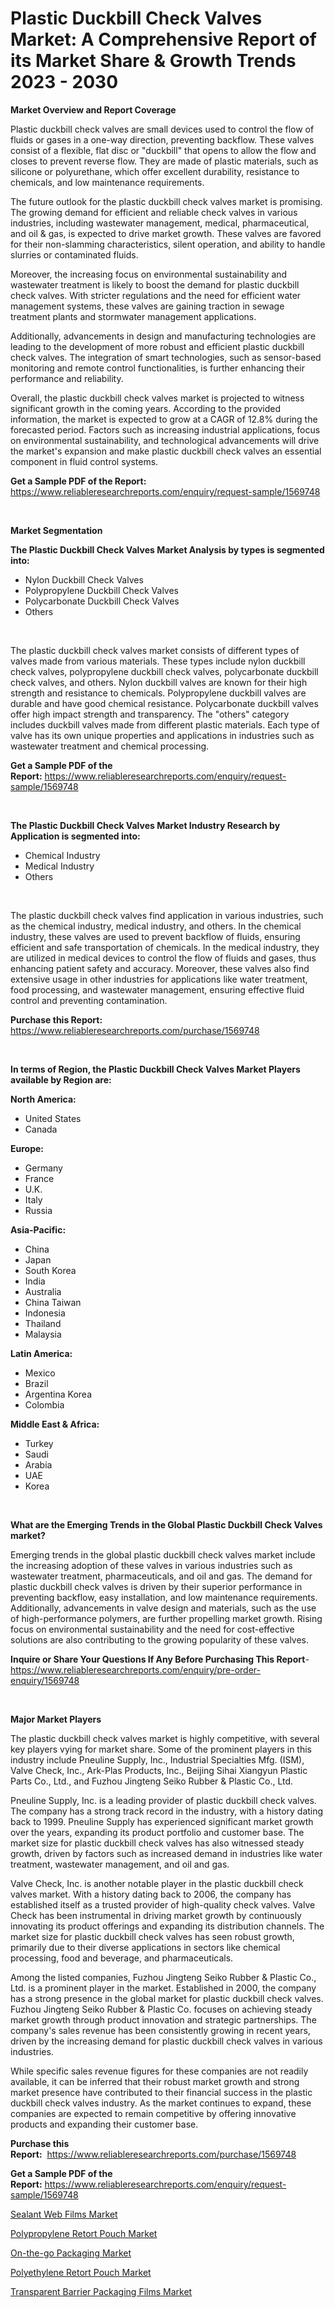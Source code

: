 <p><h1>Plastic Duckbill Check Valves Market: A Comprehensive Report of its Market Share & Growth Trends 2023 - 2030</h1></p><p><strong>Market Overview and Report Coverage</strong></p>
<p><p>Plastic duckbill check valves are small devices used to control the flow of fluids or gases in a one-way direction, preventing backflow. These valves consist of a flexible, flat disc or "duckbill" that opens to allow the flow and closes to prevent reverse flow. They are made of plastic materials, such as silicone or polyurethane, which offer excellent durability, resistance to chemicals, and low maintenance requirements.</p><p>The future outlook for the plastic duckbill check valves market is promising. The growing demand for efficient and reliable check valves in various industries, including wastewater management, medical, pharmaceutical, and oil & gas, is expected to drive market growth. These valves are favored for their non-slamming characteristics, silent operation, and ability to handle slurries or contaminated fluids.</p><p>Moreover, the increasing focus on environmental sustainability and wastewater treatment is likely to boost the demand for plastic duckbill check valves. With stricter regulations and the need for efficient water management systems, these valves are gaining traction in sewage treatment plants and stormwater management applications.</p><p>Additionally, advancements in design and manufacturing technologies are leading to the development of more robust and efficient plastic duckbill check valves. The integration of smart technologies, such as sensor-based monitoring and remote control functionalities, is further enhancing their performance and reliability.</p><p>Overall, the plastic duckbill check valves market is projected to witness significant growth in the coming years. According to the provided information, the market is expected to grow at a CAGR of 12.8% during the forecasted period. Factors such as increasing industrial applications, focus on environmental sustainability, and technological advancements will drive the market's expansion and make plastic duckbill check valves an essential component in fluid control systems.</p></p>
<p><strong>Get a Sample PDF of the Report:</strong> <a href="https://www.reliableresearchreports.com/enquiry/request-sample/1569748">https://www.reliableresearchreports.com/enquiry/request-sample/1569748</a></p>
<p>&nbsp;</p>
<p><strong>Market Segmentation</strong></p>
<p><strong>The Plastic Duckbill Check Valves Market Analysis by types is segmented into:</strong></p>
<p><ul><li>Nylon Duckbill Check Valves</li><li>Polypropylene Duckbill Check Valves</li><li>Polycarbonate Duckbill Check Valves</li><li>Others</li></ul></p>
<p>&nbsp;</p>
<p><p>The plastic duckbill check valves market consists of different types of valves made from various materials. These types include nylon duckbill check valves, polypropylene duckbill check valves, polycarbonate duckbill check valves, and others. Nylon duckbill valves are known for their high strength and resistance to chemicals. Polypropylene duckbill valves are durable and have good chemical resistance. Polycarbonate duckbill valves offer high impact strength and transparency. The "others" category includes duckbill valves made from different plastic materials. Each type of valve has its own unique properties and applications in industries such as wastewater treatment and chemical processing.</p></p>
<p><strong>Get a Sample PDF of the Report:</strong>&nbsp;<a href="https://www.reliableresearchreports.com/enquiry/request-sample/1569748">https://www.reliableresearchreports.com/enquiry/request-sample/1569748</a></p>
<p>&nbsp;</p>
<p><strong>The Plastic Duckbill Check Valves Market Industry Research by Application is segmented into:</strong></p>
<p><ul><li>Chemical Industry</li><li>Medical Industry</li><li>Others</li></ul></p>
<p>&nbsp;</p>
<p><p>The plastic duckbill check valves find application in various industries, such as the chemical industry, medical industry, and others. In the chemical industry, these valves are used to prevent backflow of fluids, ensuring efficient and safe transportation of chemicals. In the medical industry, they are utilized in medical devices to control the flow of fluids and gases, thus enhancing patient safety and accuracy. Moreover, these valves also find extensive usage in other industries for applications like water treatment, food processing, and wastewater management, ensuring effective fluid control and preventing contamination.</p></p>
<p><strong>Purchase this Report:</strong>&nbsp; <a href="https://www.reliableresearchreports.com/purchase/1569748">https://www.reliableresearchreports.com/purchase/1569748</a></p>
<p>&nbsp;</p>
<p><strong>In terms of Region, the Plastic Duckbill Check Valves Market Players available by Region are:</strong></p>
<p>
    <p> <strong> North America: </strong>
        <ul>
            <li>United States</li>
            <li>Canada</li>
        </ul>
        </p> 
    <p> <strong> Europe: </strong>
        <ul>
            <li>Germany</li>
            <li>France</li>
            <li>U.K.</li>
            <li>Italy</li>
            <li>Russia</li>
        </ul>
        </p> 
    <p> <strong> Asia-Pacific: </strong>
        <ul>
            <li>China</li>
            <li>Japan</li>
            <li>South Korea</li>
            <li>India</li>
            <li>Australia</li>
            <li>China Taiwan</li>
            <li>Indonesia</li>
            <li>Thailand</li>
            <li>Malaysia</li>
        </ul>
        </p> 
    <p> <strong> Latin America: </strong>
        <ul>
            <li>Mexico</li>
            <li>Brazil</li>
            <li>Argentina Korea</li>
            <li>Colombia</li>
        </ul>
        </p> 
    <p> <strong> Middle East & Africa: </strong>
        <ul>
            <li>Turkey</li>
            <li>Saudi</li>
            <li>Arabia</li>
            <li>UAE</li>
            <li>Korea</li>
        </ul>
    </p>
    </p>
<p>&nbsp;</p>
<p><strong>What are the Emerging Trends in the Global Plastic Duckbill Check Valves market?</strong></p>
<p><p>Emerging trends in the global plastic duckbill check valves market include the increasing adoption of these valves in various industries such as wastewater treatment, pharmaceuticals, and oil and gas. The demand for plastic duckbill check valves is driven by their superior performance in preventing backflow, easy installation, and low maintenance requirements. Additionally, advancements in valve design and materials, such as the use of high-performance polymers, are further propelling market growth. Rising focus on environmental sustainability and the need for cost-effective solutions are also contributing to the growing popularity of these valves.</p></p>
<p><strong>Inquire or Share Your Questions If Any Before Purchasing This Report</strong>- <a href="https://www.reliableresearchreports.com/enquiry/pre-order-enquiry/1569748">https://www.reliableresearchreports.com/enquiry/pre-order-enquiry/1569748</a></p>
<p>&nbsp;</p>
<p><strong>Major Market Players</strong></p>
<p><p>The plastic duckbill check valves market is highly competitive, with several key players vying for market share. Some of the prominent players in this industry include Pneuline Supply, Inc., Industrial Specialties Mfg. (ISM), Valve Check, Inc., Ark-Plas Products, Inc., Beijing Sihai Xiangyun Plastic Parts Co., Ltd., and Fuzhou Jingteng Seiko Rubber & Plastic Co., Ltd.</p><p>Pneuline Supply, Inc. is a leading provider of plastic duckbill check valves. The company has a strong track record in the industry, with a history dating back to 1999. Pneuline Supply has experienced significant market growth over the years, expanding its product portfolio and customer base. The market size for plastic duckbill check valves has also witnessed steady growth, driven by factors such as increased demand in industries like water treatment, wastewater management, and oil and gas.</p><p>Valve Check, Inc. is another notable player in the plastic duckbill check valves market. With a history dating back to 2006, the company has established itself as a trusted provider of high-quality check valves. Valve Check has been instrumental in driving market growth by continuously innovating its product offerings and expanding its distribution channels. The market size for plastic duckbill check valves has seen robust growth, primarily due to their diverse applications in sectors like chemical processing, food and beverage, and pharmaceuticals.</p><p>Among the listed companies, Fuzhou Jingteng Seiko Rubber & Plastic Co., Ltd. is a prominent player in the market. Established in 2000, the company has a strong presence in the global market for plastic duckbill check valves. Fuzhou Jingteng Seiko Rubber & Plastic Co. focuses on achieving steady market growth through product innovation and strategic partnerships. The company's sales revenue has been consistently growing in recent years, driven by the increasing demand for plastic duckbill check valves in various industries.</p><p>While specific sales revenue figures for these companies are not readily available, it can be inferred that their robust market growth and strong market presence have contributed to their financial success in the plastic duckbill check valves industry. As the market continues to expand, these companies are expected to remain competitive by offering innovative products and expanding their customer base.</p></p>
<p><strong>Purchase this Report:</strong>&nbsp;&nbsp;<a href="https://www.reliableresearchreports.com/purchase/1569748">https://www.reliableresearchreports.com/purchase/1569748</a></p>
<p></p>
<p><strong>Get a Sample PDF of the Report:</strong>&nbsp;<a href="https://www.reliableresearchreports.com/enquiry/request-sample/1569748">https://www.reliableresearchreports.com/enquiry/request-sample/1569748</a></p>
<p><p><a href="https://www.linkedin.com/pulse/sealant-web-films-market-research-report-unlocks/">Sealant Web Films Market</a></p><p><a href="https://medium.com/@nayanmongiarp23/polypropylene-retort-pouch-market-outlook-industry-overview-and-forecast-2023-to-2030-741625c11a24">Polypropylene Retort Pouch Market</a></p><p><a href="https://www.linkedin.com/pulse/on-the-go-packaging-market-size-2023-2030-global-industrial/">On-the-go Packaging Market</a></p><p><a href="https://medium.com/@klrahulrp23/polyethylene-retort-pouch-market-size-and-market-trends-complete-industry-overview-2023-to-2030-3cc525fce3b0">Polyethylene Retort Pouch Market</a></p><p><a href="https://www.linkedin.com/pulse/transparent-barrier-packaging-films-market-research-report/">Transparent Barrier Packaging Films Market</a></p></p>